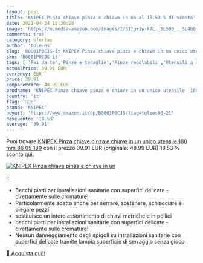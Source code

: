 ```yaml
---
layout: post
title: 'KNIPEX Pinza chiave pinza e chiave in un al 18.53 % di sconto'
date: 2021-04-24 15:30:28
image: 'https://m.media-amazon.com/images/I/31Ig+1w-k7L._SL500_._SL400_.jpg'
comments: true
category: ofertas
author: 'tole.es'
slug: 'B0001P0CJS-it KNIPEX Pinza chiave pinza e chiave in un unico utensile...'
sku: 'B0001P0CJS-it'
tags: [ 'Fai da te','Pinze e tenaglie','Pinze regolabili','Utensili a mano','Utensili elettrici e a mano','knipex', ]
actualPrice: 39.91 EUR
currency: EUR
price: 39.91
comparePrice: 48.99 EUR
prodname: 'KNIPEX Pinza chiave pinza e chiave in un unico utensile  180 mm  86 05 180'
country: 'it'
flag: '🇮🇹'
brand: 'KNIPEX'
buyurl: 'https://www.amazon.it/dp/B0001P0CJS/?tag=tolees00-21'
descuento: '18.53'
average: '39.91'
---
```


Puoi trovare [KNIPEX Pinza chiave pinza e chiave in un unico utensile  180 mm  86 05 180](https://www.amazon.it/dp/B0001P0CJS/?tag=tolees00-21) con il prezzo 39.91 EUR (originale: 48.99 EUR) 18.53 % sconto qui:

[![KNIPEX Pinza chiave pinza e chiave in un](https://m.media-amazon.com/images/I/31Ig+1w-k7L._SL500_._SL400_.jpg)](https://www.amazon.it/dp/B0001P0CJS/?tag=tolees00-21)

ℹ️:

- Becchi piatti per installazioni sanitarie con superfici delicate - direttamente sulle cromature!
- Particolarmente adatta anche per serrare, sostenere, schiacciare e piegare pezzi
- sostituisce un intero assortimento di chiavi metriche e in pollici
- becchi piatti per installazioni sanitarie con superfici delicate - direttamente sulle cromature!
- Nessun danneggiamento degli spigoli su installazioni sanitarie con superfici delicate tramite lampia superficie di serraggio senza gioco

[🛒 Acquista qui!!](https://www.amazon.it/dp/B0001P0CJS/?tag=tolees00-21)
